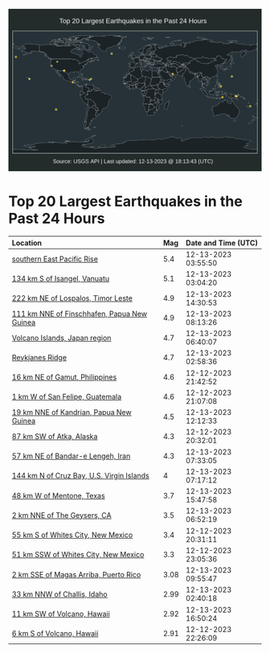 ![Map](./map.png)

# Top 20 Largest Earthquakes in the Past 24 Hours

| Location | Mag | Date and Time (UTC) |
|:---|:---|:---|
| [southern East Pacific Rise](https://earthquake.usgs.gov/earthquakes/eventpage/us7000lik3) | 5.4 | 12-13-2023 03:55:50 |
| [134 km S of Isangel, Vanuatu](https://earthquake.usgs.gov/earthquakes/eventpage/us7000lijx) | 5.1 | 12-13-2023 03:04:20 |
| [222 km NE of Lospalos, Timor Leste](https://earthquake.usgs.gov/earthquakes/eventpage/us7000lipp) | 4.9 | 12-13-2023 14:30:53 |
| [111 km NNE of Finschhafen, Papua New Guinea](https://earthquake.usgs.gov/earthquakes/eventpage/us7000lil8) | 4.9 | 12-13-2023 08:13:26 |
| [Volcano Islands, Japan region](https://earthquake.usgs.gov/earthquakes/eventpage/us7000likz) | 4.7 | 12-13-2023 06:40:07 |
| [Reykjanes Ridge](https://earthquake.usgs.gov/earthquakes/eventpage/us7000lik1) | 4.7 | 12-13-2023 02:58:36 |
| [16 km NE of Gamut, Philippines](https://earthquake.usgs.gov/earthquakes/eventpage/us7000liiq) | 4.6 | 12-12-2023 21:42:52 |
| [1 km W of San Felipe, Guatemala](https://earthquake.usgs.gov/earthquakes/eventpage/us7000lii1) | 4.6 | 12-12-2023 21:07:08 |
| [19 km NNE of Kandrian, Papua New Guinea](https://earthquake.usgs.gov/earthquakes/eventpage/us7000lim6) | 4.5 | 12-13-2023 12:12:33 |
| [87 km SW of Atka, Alaska](https://earthquake.usgs.gov/earthquakes/eventpage/us7000lihh) | 4.3 | 12-12-2023 20:32:01 |
| [57 km NE of Bandar-e Lengeh, Iran](https://earthquake.usgs.gov/earthquakes/eventpage/us7000lil6) | 4.3 | 12-13-2023 07:33:05 |
| [144 km N of Cruz Bay, U.S. Virgin Islands](https://earthquake.usgs.gov/earthquakes/eventpage/pr2023347000) | 4 | 12-13-2023 07:17:12 |
| [48 km W of Mentone, Texas](https://earthquake.usgs.gov/earthquakes/eventpage/tx2023yjji) | 3.7 | 12-13-2023 15:47:58 |
| [2 km NNE of The Geysers, CA](https://earthquake.usgs.gov/earthquakes/eventpage/nc73975501) | 3.5 | 12-13-2023 06:52:19 |
| [55 km S of Whites City, New Mexico](https://earthquake.usgs.gov/earthquakes/eventpage/tx2023yhxe) | 3.4 | 12-12-2023 20:31:11 |
| [51 km SSW of Whites City, New Mexico](https://earthquake.usgs.gov/earthquakes/eventpage/tx2023yicg) | 3.3 | 12-12-2023 23:05:36 |
| [2 km SSE of Magas Arriba, Puerto Rico](https://earthquake.usgs.gov/earthquakes/eventpage/pr71433838) | 3.08 | 12-13-2023 09:55:47 |
| [33 km NNW of Challis, Idaho](https://earthquake.usgs.gov/earthquakes/eventpage/mb90036128) | 2.99 | 12-13-2023 02:40:18 |
| [11 km SW of Volcano, Hawaii](https://earthquake.usgs.gov/earthquakes/eventpage/hv73683477) | 2.92 | 12-13-2023 16:50:24 |
| [6 km S of Volcano, Hawaii](https://earthquake.usgs.gov/earthquakes/eventpage/hv73682327) | 2.91 | 12-12-2023 22:26:09 |
